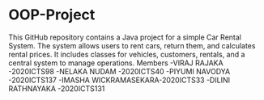 # OOP-Project
This GitHub repository contains a Java project for a simple Car Rental System. The system allows users to rent cars, return them, and calculates rental prices. It includes classes for vehicles, customers, rentals, and a central system to manage operations.
Members -VIRAJ RAJAKA         -2020ICTS98
        -NELAKA NUDAM         -2020ICTS40
        -PIYUMI NAVODYA       -2020ICTS137
        -IMASHA WICKRAMASEKARA-2020ICTS33
        -DILINI RATHNAYAKA    -2020ICTS131
